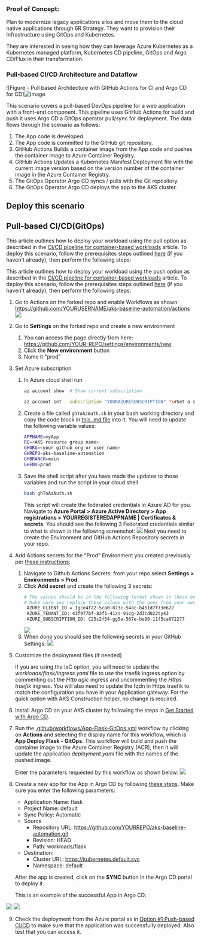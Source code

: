 ### Proof of Concept:

Plan to modernize legacy applications silos and move them to the cloud native applications through 6R Strategy. They want to provision their Infrastructure using GitOps and Kubernetes. 

They are interested in seeing how they can leverage Azure Kubernetes as a Kubernetes managed platform, Kubernetes CD pipeline, GitOps and Argo CD/Flux in their transformation.


### Pull-based CI/CD Architecture and Dataflow

![Figure - Pull based Architecture with GitHub Actions for CI and Argo CD for CD]![image](https://github.com/Akshaykumar12/POC_GitOps_AKS_ArgoCD/assets/23234887/309646c6-37f5-43ad-a95b-fa9a65e87123)


This scenario covers a pull-based DevOps pipeline for a web application with a front-end component. This pipeline uses GitHub Actions for build and push it uses Argo CD a GitOps operator pull/sync for deployment. The data flows through the scenario as follows:

1.  The App code is developed.
1.  The App code is committed to the GitHub git repository.
1.  GitHub Actions Builds a container image from the App code and pushes the container image to Azure Container Registry.
1.  GitHub Actions Updates a Kubernetes Manifest Deployment file with the current image version based on the version number of the container image in the Azure Container Registry.
1.  The GitOps Operator Argo CD syncs / pulls with the Git repository.
1.  The GitOps Operator Argo CD deploys the app to the AKS cluster.

## Deploy this scenario

## Pull-based CI/CD(GitOps)

This article outlines how to deploy your workload using the pull option as described in the [CI/CD pipeline for container-based workloads](https://learn.microsoft.com/azure/architecture/example-scenario/apps/devops-with-aks) article. To deploy this scenario, follow the prerequisites steps outlined [here](README.md) (if you haven't already), then perform the following steps:

This article outlines how to deploy your workload using the push option as described in the [CI/CD pipeline for container-based workloads](https://learn.microsoft.com/azure/architecture/example-scenario/apps/devops-with-aks) article. To deploy this scenario, follow the prerequisites steps outlined [here](README.md) (if you haven't already), then perform the following steps:

1. Go to Actions on the forked repo and enable Workflows as shown: <https://github.com/YOURUSERNAME/aks-baseline-automation/actions>
   ![](media/c2a38551af1c5f6f86944cedc5fd660a.png)
2. Go to **Settings** on the forked repo and create a new environment
    1. You can access the page directly from here: https://github.com/YOUR-REPO/settings/environments/new
    2. Click the **New environment** button
    3. Name it "prod"
3. Set Azure subscription
    1. In Azure cloud shell run
       ```bash
       az account show  # Show current subscription

       az account set --subscription "YOURAZURESUBSCRIPTION" *\#Set a subscription to be the current active subscription*
       ```
    2. Create a file called `ghToAzAuth.sh` in your bash working directory and copy the code block in [this .md file](https://github.com/Azure/aks-baseline-automation/blob/main/IaC/oidc-federated-credentials.md) into it. You will need to update the following variable values:
       ```bash
       APPNAME=myApp
       RG=<AKS resource group name>
       GHORG=<your github org or user name>
       GHREPO=aks-baseline-automation
       GHBRANCH=main
       GHENV=prod
       ```
    3. Save the shell script after you have made the updates to those variables and run the script in your cloud shell
       ```bash
       bash ghToAzAuth.sh
       ```
       This script will create the federated credentials in Azure AD for you. Navigate to **Azure Portal \>  Azure Active Directory \> App registrations \> YOURREGISTEREDAPPNAME \| Certificates & secrets**.
       You should see the following 3 Federated credentials similar to what is shown *in* the following screenshot:
       ![](media/0664a3dd619ba6e98b475b29856e6c57.png)
       Next you need to create the Environment and GitHub Actions Repository secrets *in* your repo.
4. Add Actions secrets for the "Prod" Environment you created previously per [these instructions](https://learn.microsoft.com/en-us/azure/developer/github/connect-from-azure?tabs=azure-portal%2Clinux#create-github-secrets):
    1. Navigate to Github Actions Secrets: from your repo select **Settings > Environments > Prod**.
    2. Click **Add secret** and create the following 3 secrets:
       ```bash
       # The values should be in the following format shown in these examples.
       # Make sure you replace these values with the ones from your own environment
        AZURE_CLIENT_ID = 1gce4f22-5ca0-873c-54ac-b451d7f73e622
        AZURE_TENANT_ID: 43f977bf-83f1-41zs-91cg-2d3cd022ty43
        AZURE_SUBSCRIPTION_ID: C25c2f54-gg5a-567e-be90-11f5ca072277
       ```
       ![](media/a1026d5ff5825e899f2633c2b10177df.png)
    3. When *done* you should see the following secrets *in* your GitHub Settings:
       ![](media/049073d69afee0baddf4396830c99f17.png)
5. Customize the deployment files (if needed)
   
   If you are using the IaC option, you will need to update the *workloads/flask/ingress.yaml* file to use the traefik ingress option by commenting out the *Http agic* ingress and uncommenting the *Https traefik* ingress. You will also need to update the fqdn in Https traefik to match the configuration you have in your Application gateway. For the quick option with AKS Construction helper, no change is required.
6. Install Argo CD on your AKS cluster by following the steps in [Get Started with Argo CD](https://argo-cd.readthedocs.io/en/stable/getting_started/).
   
7. Run the [.github/workflows/App-Flask-GitOps.yml](../../.github/workflows/App-Flask-GitOps.yml) workflow by clicking on **Actions** and selecting the display name for this workflow, which is **App Deploy Flask - GitOps**. This workflow will build and push the container image to the Azure Container Registry (ACR), then it will update the application *deployment.yaml* file with the names of the pushed image. 
   
    Enter the parameters requested by this workflow as shown below:
       ![](media/b4bf25dc9497c669d54a205648cb864c.png)
8. Create a new app for the App in Argo CD by following [these steps](https://argo-cd.readthedocs.io/en/stable/getting_started/#creating-apps-via-ui). Make sure you enter the following parameters:
   - Application Name: flask
   - Project Name: default
   - Sync Policy: Automatic
   - Source
     - Repository URL: https://github.com/YOURREPO/aks-baseline-automation.git
     - Revision: HEAD
     - Path: workloads/flask
   - Destination:
     - Cluster URL: https://kubernetes.default.svc
     - Namespace: default

    After the app is created, click on the **SYNC** button in the Argo CD portal to deploy it.

    This is an example of the successful App in Argo CD:

![](media/58af037d65b2303dbb1c2d4196ac300f.png)
![](media/66908c97c321303ba2bcd58ba6431bdd.png)

9. Check the deployment from the Azure portal as in [Option #1 Push-based CI/CD](./app-flask-push-dockerbuild.md) to make sure that the application was successfully deployed. Also test that you can access it. 
